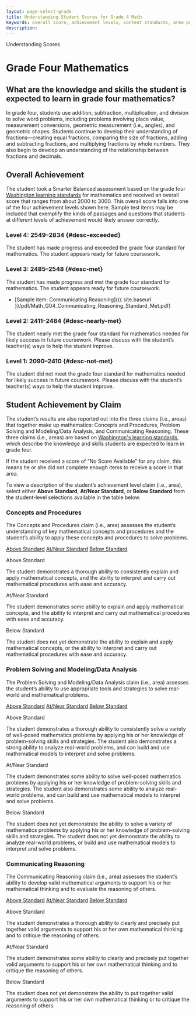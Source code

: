 ```yaml
---
layout: page-select-grade
title: Understanding Student Scores for Grade 4 Math
keywords: overall score, achievement levels, content standards, area performance level, EAP
description:
---
```


<div class="herring" markdown="1">

<span class="breadcrumb">Understanding Scores</span>

# Grade Four Mathematics

## What are the knowledge and skills the student is expected to learn in grade four mathematics?

In grade four, students use addition, subtraction, multiplication, and division to solve word problems, including problems involving place value, measurement conversions, geometric measurement (i.e., angles), and geometric shapes. Students continue to develop their understanding of fractions—creating equal fractions, comparing the size of fractions, adding and subtracting fractions, and multiplying fractions by whole numbers. They also begin to develop an understanding of the relationship between fractions and decimals.

## Overall Achievement

The student took a Smarter Balanced assessment based on the grade four [Washington learning standards](http://www.k12.wa.us/CurriculumInstruct/default.aspx) for mathematics and received an overall score that ranges from about 2000 to 3000.
This overall score falls into one of the four achievement levels shown here. Sample test items may be included that exemplify the kinds of passages and questions that students at
different levels of achievement would likely answer correctly.

<div class="accordion" markdown="1">

### Level 4: 2549–2834 {#desc-exceeded}

The student has made progress and exceeded the grade four standard for mathematics. The student appears ready for future coursework.

</div>
<div class="accordion" markdown="1">

### Level 3: 2485–2548 {#desc-met}

The student has made progress and met the grade four standard for mathematics. The student appears ready for future coursework.

- [Sample item: Communicating Reasoning]({{ site.baseurl }}/pdf/Math_G04_Communicating_Reasoning_Standard_Met.pdf)

</div>
<div class="accordion" markdown="1">

### Level 2: 2411–2484 {#desc-nearly-met}

The student nearly met the grade four standard for mathematics needed for likely success in future coursework. Please discuss with the student’s teacher(s) ways to help the student improve.

</div>
<div class="accordion" markdown="1">

### Level 1: 2090–2410 {#desc-not-met}

The student did not meet the grade four standard for mathematics needed for likely success in future coursework. Please discuss with the student’s teacher(s) ways to help the student improve.

</div>

## Student Achievement by Claim

The student’s results are also reported out into the three claims (i.e., areas) that together make up mathematics: Concepts and Procedures,
Problem Solving and Modeling/Data Analysis, and Communicating Reasoning. These three claims (i.e., areas) are based on [Washington's learning standards](http://www.k12.wa.us/CurriculumInstruct/default.aspx), which describe the knowledge and skills students are expected to learn in grade four.

If the student received a score of “No Score Available” for any claim, this means he or she did not complete enough items to receive a score in that area.

To view a description of the student’s achievement level claim (i.e., area), select either **Above Standard**, **At/Near Standard**, or **Below Standard** from the student-level selections available in the table below.

<div class="by-claim concepts">
	<div class="claim">
		<h3>Concepts and Procedures</h3>
		<p>The Concepts and Procedures claim (i.e., area) assesses the student’s understanding of key mathematical concepts and procedures and the student’s ability to apply these concepts and procedures to solve problems.</p>
	</div>
	<div class="standards" aria-live="polite">
		<div class="triggers" aria-hidden="true">
			<a href="" id="trigger-concepts-above">Above Standard</a>
			<a href="" id="trigger-concepts-near">At/Near Standard</a>
			<a href="" id="trigger-concepts-below">Below Standard</a>
		</div>
		<div id="concepts-above" class="std">
			<p class="hide">Above Standard</p>
			<p>The student demonstrates a thorough ability to consistently explain and apply mathematical concepts, and the ability to interpret and carry out mathematical procedures with ease and accuracy.</p>
		</div>
		<div id="concepts-near" class="std">
			<p class="hide">At/Near Standard</p>
			<p>The student demonstrates some ability to explain and apply mathematical concepts, and the ability to interpret and carry out mathematical procedures with ease and accuracy.</p>
		</div>
		<div id="concepts-below" class="std">
			<p class="hide">Below Standard</p>
			<p>The student does not yet demonstrate the ability to explain and apply mathematical concepts, or the ability to interpret and carry out mathematical procedures with ease and accuracy.</p>
		</div>
	</div>
	<div class="clear"></div>
</div>

<div class="by-claim solving">
	<div class="claim">
		<h3>Problem Solving and Modeling/Data Analysis</h3>
		<p>The Problem Solving and Modeling/Data Analysis claim (i.e., area) assesses the student’s ability to use appropriate tools and strategies to solve real-world and mathematical problems.</p>
	</div>
	<div class="standards" aria-live="polite">
		<div class="triggers" aria-hidden="true">
			<a href="" id="trigger-solving-above">Above Standard</a>
			<a href="" id="trigger-solving-near">At/Near Standard</a>
			<a href="" id="trigger-solving-below">Below Standard</a>
		</div>
		<div id="solving-above" class="std">
			<p class="hide">Above Standard</p>
			<p>The student demonstrates a thorough ability to consistently solve a variety of well-posed mathematics problems by applying his or her knowledge of problem-solving skills and strategies. The student also demonstrates a strong ability to analyze real-world problems, and can build and use mathematical models to interpret and solve problems.</p>
		</div>
		<div id="solving-near" class="std">
			<p class="hide">At/Near Standard</p>
			<p>The student demonstrates some ability to solve well-posed mathematics problems by applying his or her knowledge of problem-solving skills and strategies. The student also demonstrates some ability to analyze real-world problems, and can build and use mathematical models to interpret and solve problems.</p>
		</div>
		<div id="solving-below" class="std">
			<p class="hide">Below Standard</p>
			<p>The student does not yet demonstrate the ability to solve a variety of mathematics problems by applying his or her knowledge of problem-solving skills and strategies. The student does not yet demonstrate the ability to analyze real-world problems, or build and use mathematical models to interpret and solve problems.</p>
		</div>
	</div>
	<div class="clear"></div>
</div>

<div class="by-claim reasoning">
	<div class="claim">
		<h3>Communicating Reasoning</h3>
		<p>The Communicating Reasoning claim (i.e., area) assesses the student’s ability to develop valid mathematical arguments to support his or her mathematical thinking and to evaluate the reasoning of others.</p>
	</div>
	<div class="standards" aria-live="polite">
		<div class="triggers" aria-hidden="true">
			<a href="" id="trigger-reasoning-above">Above Standard</a>
			<a href="" id="trigger-reasoning-near">At/Near Standard</a>
			<a href="" id="trigger-reasoning-below">Below Standard</a>
		</div>
		<div id="reasoning-above" class="std">
			<p class="hide">Above Standard</p>
			<p>The student demonstrates a thorough ability to clearly and precisely put together valid arguments to support his or her own mathematical thinking and to critique the reasoning of others.</p>
		</div>
		<div id="reasoning-near" class="std">
			<p class="hide">At/Near Standard</p>
			<p>The student demonstrates some ability to clearly and precisely put together valid arguments to support his or her own mathematical thinking and to critique the reasoning of others.</p>
		</div>
		<div id="reasoning-below" class="std">
			<p class="hide">Below Standard</p>
			<p>The student does not yet demonstrate the ability to put together valid arguments to support his or her own mathematical thinking or to critique the reasoning of others.</p>
		</div>
	</div>
	<div class="clear"></div>
</div>

</div><!-- /.herring -->

